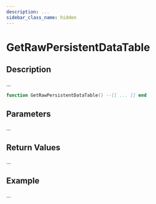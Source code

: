 ```yaml
---
description: ...
sidebar_class_name: hidden
---
```


# GetRawPersistentDataTable

## Description

...

```lua
function GetRawPersistentDataTable() --[[ ... ]] end
```

## Parameters

...

## Return Values

...

## Example

...


